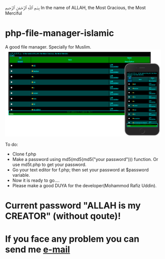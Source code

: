 بِسْمِ ٱللَّٰهِ ٱلرَّحْمَٰنِ ٱلرَّحِيمِ   In the name of ALLAH, the Most Gracious, the Most Merciful
# php-file-manager-islamic
A good file manager. Specially for Muslim.
<img src="ui.png">

 To do:
* Clone f.php
* Make a password using md5(md5(md5("your password"))) function. Or use md5t.php to get your password.
* Go your text editor for f.php; then set your password at $password variable.
* Now it is ready to go....
* Please make a good DUYA for the developer(Mohammod Rafiz Uddin).


# Current password "ALLAH is my CREATOR" (without qoute)!


# If you face any problem you can send me <a href="mailto:rafiz001@protonmail.ch">e-mail</a>
